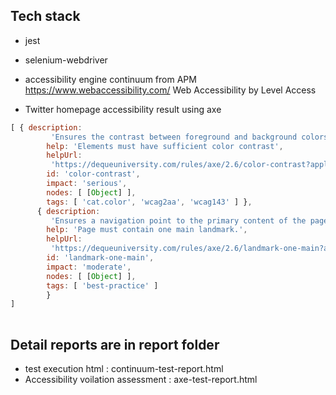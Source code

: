 
## Tech stack
* jest
* selenium-webdriver
* accessibility engine continuum from APM https://www.webaccessibility.com/ Web Accessibility by Level Access

* Twitter homepage accessibility result using axe
```js
[ { description:
         'Ensures the contrast between foreground and background colors meets WCAG 2 AA contrast ratio thresholds',
        help: 'Elements must have sufficient color contrast',
        helpUrl:
         'https://dequeuniversity.com/rules/axe/2.6/color-contrast?application=axeAPI',
        id: 'color-contrast',
        impact: 'serious',
        nodes: [ [Object] ],
        tags: [ 'cat.color', 'wcag2aa', 'wcag143' ] },
      { description:
         'Ensures a navigation point to the primary content of the page. If the page contains iframes, each iframe should contain either no main landmarks or just one.',
        help: 'Page must contain one main landmark.',
        helpUrl:
         'https://dequeuniversity.com/rules/axe/2.6/landmark-one-main?application=axeAPI',
        id: 'landmark-one-main',
        impact: 'moderate',
        nodes: [ [Object] ],
        tags: [ 'best-practice' ] 
        } 
]
        
```

## Detail reports are in report folder
* test execution html :  continuum-test-report.html
* Accessibility voilation assessment : axe-test-report.html